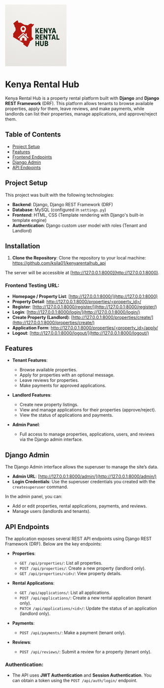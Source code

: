 <img src="./static/images/logo.png" alt="Logo" width="200"/>  

# **Kenya Rental Hub**

Kenya Rental Hub is a property rental platform built with **Django** and **Django REST Framework** (DRF). This platform allows tenants to browse available properties, apply for them, leave reviews, and make payments, while landlords can list their properties, manage applications, and approve/reject them.


## **Table of Contents**
- [Project Setup](#project-setup)
- [Features](#features)
- [Frontend Endpoints](#frontend-endpoints)
- [Django Admin](#django-admin)
- [API Endpoints](#api-endpoints)

## **Project Setup**

This project was built with the following technologies:
- **Backend**: Django, Django REST Framework (DRF)
- **Database**: MySQL (configured in `settings.py`)
- **Frontend**: HTML, CSS (Template rendering with Django's built-in template engine)
- **Authentication**: Django custom user model with roles (Tenant and Landlord)

## **Installation**

1. **Clone the Repository**:
   Clone the repository to your local machine: https://github.com/ksila01/kenyarentalhub_api


The server will be accessible at [http://127.0.0.1:8000](http://127.0.0.1:8000).

### **Frontend Testing URL**:
- **Homepage / Property List**: [http://127.0.0.1:8000/](http://127.0.0.1:8000)
- **Property Detail**: [http://127.0.0.1:8000/properties/<property_id>/](http://127.0.0.1:8000/properties/2/)
- **Register**: [http://127.0.0.1:8000/register/](http://127.0.0.1:8000/register/)
- **Login**: [http://127.0.0.1:8000/login/](http://127.0.0.1:8000/login/)
- **Create Property (Landlord)**: [http://127.0.0.1:8000/properties/create/](http://127.0.0.1:8000/properties/create/)
- **Application Form**: [http://127.0.0.1:8000/properties/<property_id>/apply/](http://127.0.0.1:8000/properties/3/apply/)
- **Logout**: [http://127.0.0.1:8000/logout/](http://127.0.0.1:8000/logout/)

## **Features**

- **Tenant Features**:
  - Browse available properties.
  - Apply for properties with an optional message.
  - Leave reviews for properties.
  - Make payments for approved applications.

- **Landlord Features**:
  - Create new property listings.
  - View and manage applications for their properties (approve/reject).
  - View the status of applications and payments.

- **Admin Panel**:
  - Full access to manage properties, applications, users, and reviews via the Django admin interface.

## **Django Admin**

The Django Admin interface allows the superuser to manage the site’s data.

- **Admin URL**: [http://127.0.0.1:8000/admin/](http://127.0.0.1:8000/admin/)
- **Login Credentials**: Use the superuser credentials you created with the `createsuperuser` command.

In the admin panel, you can:
- Add or edit properties, rental applications, payments, and reviews.
- Manage users (landlords and tenants).

## **API Endpoints**

The application exposes several REST API endpoints using Django REST Framework (DRF). Below are the key endpoints:

- **Properties**:
  - `GET /api/properties/`: List all properties.
  - `POST /api/properties/`: Create a new property (landlord only).
  - `GET /api/properties/<id>/`: View property details.
  
- **Rental Applications**:
  - `GET /api/applications/`: List all applications.
  - `POST /api/applications/`: Create a new rental application (tenant only).
  - `PATCH /api/applications/<id>/`: Update the status of an application (landlord only).

- **Payments**:
  - `POST /api/payments/`: Make a payment (tenant only).

- **Reviews**:
  - `POST /api/reviews/`: Submit a review for a property (tenant only).

### Authentication:
- The API uses **JWT Authentication** and **Session Authentication**. You can obtain a token using the `POST /api/auth/login/` endpoint.



